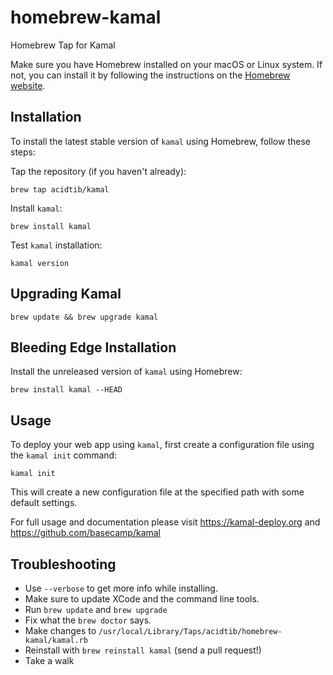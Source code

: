 homebrew-kamal
=================

Homebrew Tap for Kamal

Make sure you have Homebrew installed on your macOS or Linux system. If not, you can install it by following the instructions on the [Homebrew website](https://brew.sh/).

## Installation
To install the latest stable version of `kamal` using Homebrew, follow these steps:

Tap the repository (if you haven't already):
```
brew tap acidtib/kamal
```

Install `kamal`:
```
brew install kamal
```

Test `kamal` installation:
```
kamal version
```

## Upgrading Kamal
```
brew update && brew upgrade kamal
```

## Bleeding Edge Installation
Install the unreleased version of `kamal` using Homebrew:
```
brew install kamal --HEAD
```

## Usage
To deploy your web app using `kamal`, first create a configuration file using the `kamal init` command:
```
kamal init
```
This will create a new configuration file at the specified path with some default settings.

For full usage and documentation please visit https://kamal-deploy.org and https://github.com/basecamp/kamal


## Troubleshooting

* Use `--verbose` to get more info while installing.
* Make sure to update XCode and the command line tools.
* Run `brew update` and `brew upgrade`
* Fix what the `brew doctor` says.
* Make changes to `/usr/local/Library/Taps/acidtib/homebrew-kamal/kamal.rb`
* Reinstall with `brew reinstall kamal` (send a pull request!)
* Take a walk
